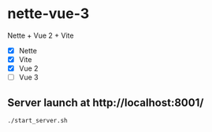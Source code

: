 # nette-vue-3
Nette + Vue 2 + Vite

- [x] Nette
- [x] Vite
- [x] Vue 2
- [ ] Vue 3

## Server launch at http://localhost:8001/
```
./start_server.sh
```